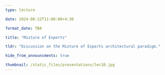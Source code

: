 ```yaml
---
type: lecture

date: 2024-08-22T11:00:00+4:30

format_date: TBA

title: "Mixture of Experts"

tldr: "Discussion on the Mixture of Experts architectural paradigm."

hide_from_announcments: true

thumbnail: /static_files/presentations/lec10.jpg
---
```

